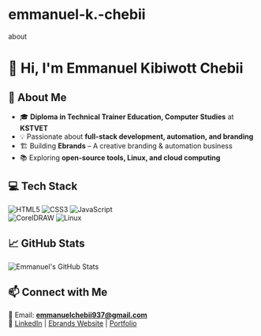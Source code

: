 # emmanuel-k.-chebii
about

# 👋 Hi, I'm Emmanuel Kibiwott Chebii  

## 🚀 About Me  
- 🎓 **Diploma in Technical Trainer Education, Computer Studies** at **KSTVET**  
- 💡 Passionate about **full-stack development, automation, and branding**  
- 🏗️ Building **Ebrands** – A creative branding & automation business  
- 📚 Exploring **open-source tools, Linux, and cloud computing**  

## 💻 Tech Stack  
![HTML5](https://img.shields.io/badge/HTML5-%23E34F26.svg?&style=flat&logo=html5&logoColor=white) 
![CSS3](https://img.shields.io/badge/CSS3-%231572B6.svg?&style=flat&logo=css3&logoColor=white) 
![JavaScript](https://img.shields.io/badge/JavaScript-%23F7DF1E.svg?&style=flat&logo=javascript&logoColor=black)  
![CorelDRAW](https://img.shields.io/badge/CorelDRAW-%2300A650.svg?&style=flat&logo=coreldraw&logoColor=white) 
![Linux](https://img.shields.io/badge/Linux-%23FCC624.svg?&style=flat&logo=linux&logoColor=black)  

## 📈 GitHub Stats  
![Emmanuel's GitHub Stats](https://github-readme-stats.vercel.app/api?username=EmmanuelChebii&show_icons=true&theme=dark)  

## 📫 Connect with Me  
📩 Email: **emmanuelchebii937@gmail.com**  
🔗 [LinkedIn](#) | [Ebrands Website](#) | [Portfolio](#)  
